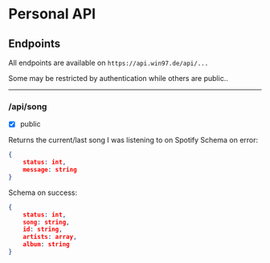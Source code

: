 # Personal API

## Endpoints

All endpoints are available on `https://api.win97.de/api/...`

Some may be restricted by authentication while others are public..

---

### /api/song

-   [x] public

Returns the current/last song I was listening to on Spotify
Schema on error:

```json
{
    status: int,
    message: string
}
```

Schema on success:

```json
{
    status: int,
    song: string,
    id: string,
    artists: array,
    album: string
}
```
